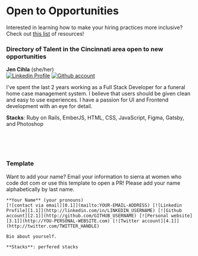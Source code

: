 <!-- Social media icons defined -->
[0.1]:https://i.imgur.com/Y3o3sDR.jpg (email icon)
[1.1]: https://i.imgur.com/YJZaxoB.jpg (linkedin icon with padding)
[2.1]: https://i.imgur.com/dFDYThB.jpg (github icon with padding)
[3.1]: https://i.imgur.com/Awg0NVF.jpg (website icon with padding)
[4.1]: https://i.imgur.com/Ib12ayL.jpg (twitter icon with padding)

# Open to Opportunities

Interested in learning how to make your hiring practices more inclusive? Check out [this list](https://github.com/sierraobryan/diversity-inclusion-resources#general-hiring-resources) of resources!

### Directory of Talent in the Cincinnati area open to new opportunities 

**Jen Cihla** (she/her)  
[![Linkedin Profile][1.1]](https://linkedin.com/in/jennifercihla) [![Github account][2.1]](https://github.com/ZealandMist)


I've spent the last 2 years working as a Full Stack Developer for a funeral home case management system. I believe that users should be given clean and easy to use experiences. I have a passion for UI and Frontend development with an eye for detail.  

**Stacks**: Ruby on Rails, EmberJS, HTML, CSS, JavaScript, Figma, Gatsby, and Photoshop

<br/>
<br/>
<br/>

### Template 
Want to add your name? Email your information to sierra at women who code dot com or use this template to open a PR! Please add your name alphabetically by last name. 
```
**Your Name** (your pronouns)  
[![contact via email][0.1]](mailto:YOUR-EMAIL-ADDRESS) [![Linkedin Profile][1.1]](http://linkedin.com/in/LINKEDIN_USERNAME) [![Github account][2.1]](http://github.com/GITHUB_USERNAME) [![Personal website][3.1]](http://YOU-PERSONAL-WEBSITE.com) [![Twitter account][4.1]](http://twitter.com/TWITTER_HANDLE)

Bio about yourself. 

**Stacks**: perfered stacks
